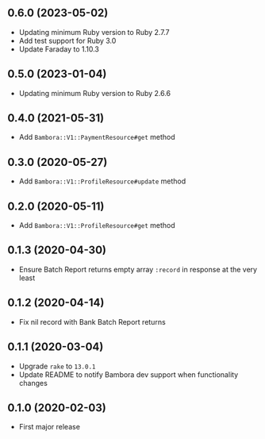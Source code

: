 ## 0.6.0 (2023-05-02)

- Updating minimum Ruby version to Ruby 2.7.7
- Add test support for Ruby 3.0
- Update Faraday to 1.10.3

## 0.5.0 (2023-01-04)

- Updating minimum Ruby version to Ruby 2.6.6

## 0.4.0 (2021-05-31)

- Add `Bambora::V1::PaymentResource#get` method

## 0.3.0 (2020-05-27)

- Add `Bambora::V1::ProfileResource#update` method

## 0.2.0 (2020-05-11)

- Add `Bambora::V1::ProfileResource#get` method

## 0.1.3 (2020-04-30)

- Ensure Batch Report returns empty array `:record` in response at the very least

## 0.1.2 (2020-04-14)

- Fix nil record with Bank Batch Report returns

## 0.1.1 (2020-03-04)

- Upgrade `rake` to `13.0.1`
- Update README to notify Bambora dev support when functionality changes

## 0.1.0 (2020-02-03)

- First major release
